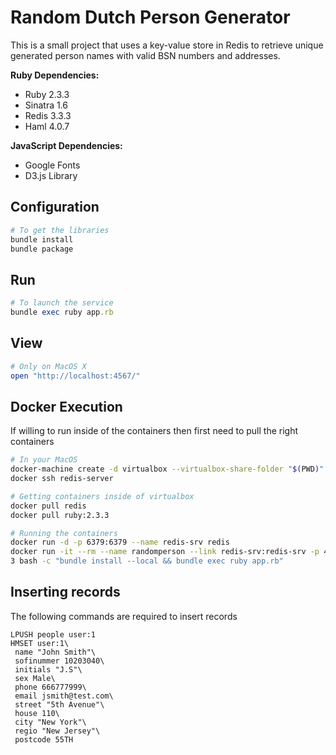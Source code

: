 # Random Dutch Person Generator

This is a small project that uses a key-value store in Redis to retrieve unique generated person names with valid BSN numbers and addresses.

**Ruby Dependencies:**
- Ruby 2.3.3
- Sinatra 1.6
- Redis 3.3.3
- Haml 4.0.7

**JavaScript Dependencies:**
- Google Fonts
- D3.js Library

## Configuration
```ruby
# To get the libraries
bundle install
bundle package
```

## Run
```ruby
# To launch the service
bundle exec ruby app.rb
```

## View
```ruby
# Only on MacOS X
open "http://localhost:4567/"
```

## Docker Execution
If willing to run inside of the containers then first need to pull the right containers
```sh
# In your MacOS
docker-machine create -d virtualbox --virtualbox-share-folder "$(PWD)":/sw/apps redis-server
docker ssh redis-server

# Getting containers inside of virtualbox
docker pull redis
docker pull ruby:2.3.3

# Running the containers
docker run -d -p 6379:6379 --name redis-srv redis
docker run -it --rm --name randomperson --link redis-srv:redis-srv -p 4567:4567 -v "$PWD":/usr/src/myapp -w /usr/src/myapp ruby:2.3.
3 bash -c "bundle install --local && bundle exec ruby app.rb"
```

## Inserting records
The following commands are required to insert records
```redis
LPUSH people user:1
HMSET user:1\
 name "John Smith"\
 sofinummer 10203040\
 initials "J.S"\
 sex Male\
 phone 666777999\
 email jsmith@test.com\
 street "5th Avenue"\
 house 110\
 city "New York"\
 regio "New Jersey"\
 postcode 55TH
```

